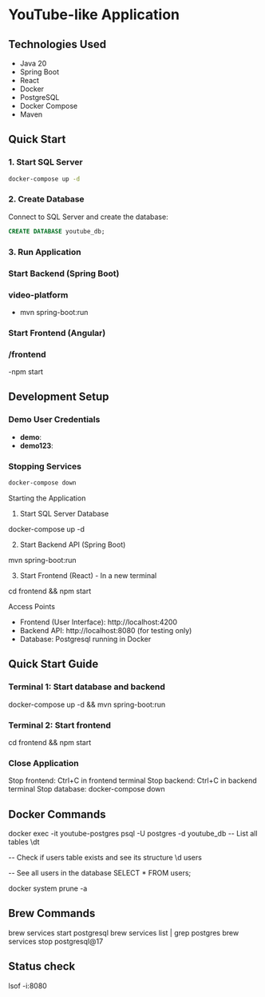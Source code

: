 # YouTube-like Application

## Technologies Used
- Java 20
- Spring Boot
- React
- Docker
- PostgreSQL
- Docker Compose
- Maven

## Quick Start

### 1. Start SQL Server
```bash
docker-compose up -d
```

### 2. Create Database
Connect to SQL Server and create the database:
```sql
CREATE DATABASE youtube_db;
```

### 3. Run Application
### Start Backend (Spring Boot)
### video-platform
- mvn spring-boot:run

### Start Frontend (Angular)
### /frontend
-npm start

## Development Setup

### Demo User Credentials
- **demo**: 
- **demo123**: 

### Stopping Services
```bash
docker-compose down
```

Starting the Application

1. Start SQL Server Database

docker-compose up -d

2. Start Backend API (Spring Boot)

mvn spring-boot:run

3. Start Frontend (React) - In a new terminal

cd frontend && npm start

Access Points

- Frontend (User Interface): http://localhost:4200
- Backend API: http://localhost:8080 (for testing only)
- Database: Postgresql running in Docker


## Quick Start Guide

### Terminal 1: Start database and backend
docker-compose up -d && mvn spring-boot:run

### Terminal 2: Start frontend
cd frontend && npm start

### Close Application 

Stop frontend: Ctrl+C in frontend terminal
Stop backend: Ctrl+C in backend terminal
Stop database: docker-compose down

## Docker Commands
docker exec -it youtube-postgres psql -U postgres -d youtube_db
-- List all tables
\dt

-- Check if users table exists and see its structure
\d users

-- See all users in the database
SELECT * FROM users;

docker system prune -a

## Brew Commands
brew services start postgresql
brew services list | grep postgres
brew services stop postgresql@17


## Status check
lsof -i:8080
